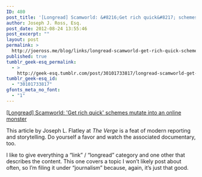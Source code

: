```yaml
---
ID: 480
post_title: '[Longread] Scamworld: &#8216;Get rich quick&#8217; schemes mutate into an online monster'
author: Joseph J. Ross, Esq.
post_date: 2012-08-24 13:55:46
post_excerpt: ""
layout: post
permalink: >
  http://joeross.me/blog/links/longread-scamworld-get-rich-quick-schemes/
published: true
tumblr_geek-esq_permalink:
  - >
    http://geek-esq.tumblr.com/post/30101733817/longread-scamworld-get-rich-quick-schemes
tumblr_geek-esq_id:
  - "30101733817"
gfonts_meta_no_font:
  - "1"
---
```

<a href='http://www.theverge.com/2012/5/10/2984893/scamworld-get-rich-quick-schemes-mutate-into-an-online-monster'>[Longread] Scamworld: 'Get rich quick' schemes mutate into an online monster</a><div class="link_description"><p>This article by Joseph L. Flatley at <em>The Verge</em> is a feat of modern reporting and storytelling. Do yourself a favor and watch the associated documentary, too.</p>

<p>I like to give everything a &#8220;link&#8221; / &#8220;longread&#8221; category and one other that describes the content. This one covers a topic I won&#8217;t likely post about often, so I&#8217;m filing it under &#8220;journalism&#8221; because, again, it&#8217;s just that good.</p></div>